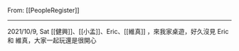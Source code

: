 From: [[PeopleRegister]]

---

2021/10/9, Sat [[健興]]、[[小孟]]、Eric、[[維真]] ，來我家桌遊，好久沒見 Eric 和 維真，大家一起玩還是很開心